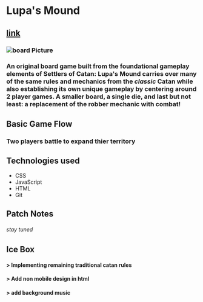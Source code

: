 # Lupa's Mound
## [link](catan-charlie-mickey.netlify.app)
### ![board Picture](https://imgur.com/2kZcoyO.png)
### An original board game built from the foundational gameplay elements of Settlers of Catan: Lupa's Mound carries over many of the same rules and mechanics from the *classic* Catan while also establishing its own unique gameplay by centering around 2 player games. A smaller board, a single die, and last but not least: a replacement of the robber mechanic with combat!
## Basic Game Flow
### Two players battle to expand thier territory 
## Technologies used 
- CSS
- JavaScript
- HTML
- Git

## Patch Notes
###### stay tuned
## Ice Box
#### > Implementing remaining traditional catan rules
#### > Add non mobile design in html
#### > add background music



